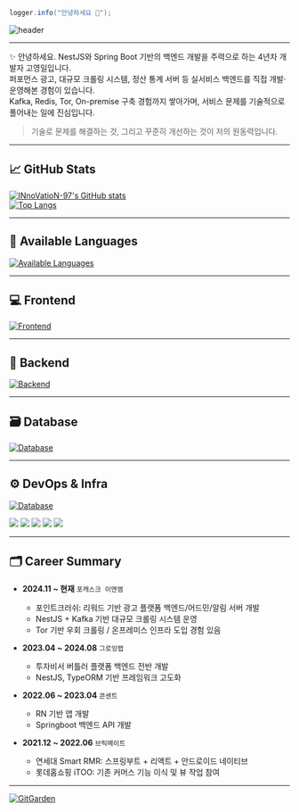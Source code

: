 ```java
logger.info("안녕하세요 👋");
```

![header](https://capsule-render.vercel.app/api?type=wave&color=FFFFFF&height=540&section=header&text=I'm%20Youngil&desc=Backend%20Developer&descAlign=33.8&fontColor=664EFA&fontSize=90)

---

✨ 안녕하세요. NestJS와 Spring Boot 기반의 백엔드 개발을 주력으로 하는 4년차 개발자 고영일입니다.  
퍼포먼스 광고, 대규모 크롤링 시스템, 정산 통계 서버 등 실서비스 백엔드를 직접 개발·운영해본 경험이 있습니다.  
Kafka, Redis, Tor, On-premise 구축 경험까지 쌓아가며, 서비스 문제를 기술적으로 풀어내는 일에 진심입니다.

> 기술로 문제를 해결하는 것, 그리고 꾸준히 개선하는 것이 저의 원동력입니다.

---

## 📈 GitHub Stats

[![INnoVatioN-97's GitHub stats](https://github-readme-stats.vercel.app/api?username=INnoVatioN-97&show_icons=true&theme=onedark&count_private=true)](https://github.com/INnoVatioN-97)  
[![Top Langs](https://github-readme-stats.vercel.app/api/top-langs/?username=INnoVatioN-97&theme=onedark&layout=compact)](https://github.com/INnoVatioN-97)

---

## 🧠 Available Languages

[![Available Languages](https://skillicons.dev/icons?i=java,kotlin,typescript,javascript,dart,python&theme=dark)](https://skillicons.dev)

---

## 💻 Frontend

[![Frontend](https://skillicons.dev/icons?i=react,androidstudio,nextjs,flutter,vite&theme=dark)](https://skillicons.dev)

---

## 🔧 Backend

[![Backend](https://skillicons.dev/icons?i=spring,nestjs,express,django&theme=dark)](https://skillicons.dev)

---

## 🗃 Database

[![Database](https://skillicons.dev/icons?i=mysql,mongodb,sqlite,firebase&theme=dark)](https://skillicons.dev)

---

## ⚙️ DevOps & Infra

[![Database](https://skillicons.dev/icons?i=docker,jenkins&theme=dark)](https://skillicons.dev)

<div>
  <img src="https://img.shields.io/badge/AWS-232F3E?style=flat&logo=AWS&logoColor=white"/>
  <img src="https://img.shields.io/badge/EC2-FF9900?style=flat&logo=EC2&logoColor=white"/>
  <img src="https://img.shields.io/badge/RDS-527FFF?style=flat&logo=RDS&logoColor=white"/>
  <img src="https://img.shields.io/badge/S3-569A31?style=flat&logo=S3&logoColor=white"/>
  <img src="https://img.shields.io/badge/Docker-2496ED?style=flat&logo=Docker&logoColor=white"/>
</div>

---

## 🗂️ Career Summary

-   **2024.11 ~ 현재** `포캐스크 이엔엠`

    -   포인트크러쉬: 리워드 기반 광고 플랫폼 백엔드/어드민/알림 서버 개발
    -   NestJS + Kafka 기반 대규모 크롤링 시스템 운영
    -   Tor 기반 우회 크롤링 / 온프레미스 인프라 도입 경험 있음

-   **2023.04 ~ 2024.08** `그로잉랩`

    -   투자비서 버틀러 플랫폼 백엔드 전반 개발
    -   NestJS, TypeORM 기반 프레임워크 고도화

-   **2022.06 ~ 2023.04** `콘센트`

    -   RN 기반 앱 개발
    -   Springboot 백엔드 API 개발

-   **2021.12 ~ 2022.06** `브릭메이트`

    -   연세대 Smart RMR: 스프링부트 + 리액트 + 안드로이드 네이티브
    -   롯데홈쇼핑 iTOO: 기존 커머스 기능 이식 및 뷰 작업 참여

---

[![GitGarden](https://gitgarden.marshallku.dev/?user_name=INnoVatioN-97)](https://github.com/marshallku/gitgarden)
